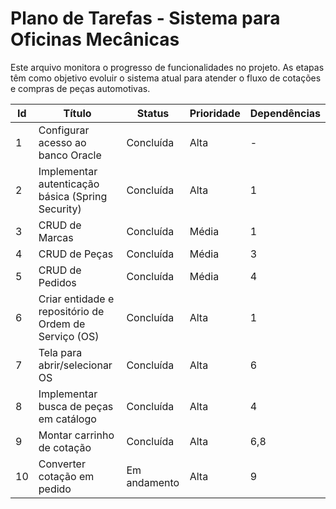 # Plano de Tarefas - Sistema para Oficinas Mecânicas

Este arquivo monitora o progresso de funcionalidades no projeto. As etapas têm como objetivo evoluir o sistema atual para atender o fluxo de cotações e compras de peças automotivas.

| Id | Título | Status | Prioridade | Dependências |
| -- | ------ | ------ | ---------- | ------------ |
| 1 | Configurar acesso ao banco Oracle | Concluída | Alta | - |
| 2 | Implementar autenticação básica (Spring Security) | Concluída | Alta | 1 |
| 3 | CRUD de Marcas | Concluída | Média | 1 |
| 4 | CRUD de Peças | Concluída | Média | 3 |
| 5 | CRUD de Pedidos | Concluída | Média | 4 |
| 6 | Criar entidade e repositório de Ordem de Serviço (OS) | Concluída | Alta | 1 |
| 7 | Tela para abrir/selecionar OS | Concluída | Alta | 6 |
| 8 | Implementar busca de peças em catálogo | Concluída | Alta | 4 |
| 9 | Montar carrinho de cotação | Concluída | Alta | 6,8 |
|10| Converter cotação em pedido | Em andamento | Alta | 9 |

